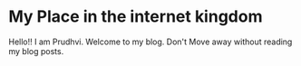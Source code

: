 # My Place in the internet kingdom

Hello!! I am Prudhvi. Welcome to my blog. Don't Move away without reading my blog posts.
